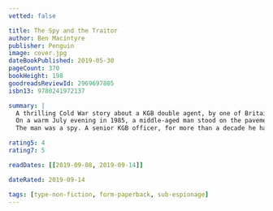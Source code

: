 ```yaml
---
vetted: false

title: The Spy and the Traitor
author: Ben Macintyre
publisher: Penguin
image: cover.jpg
dateBookPublished: 2019-05-30
pageCount: 370
bookHeight: 198
goodreadsReviewId: 2969697805
isbn13: 9780241972137

summary: |
  A thrilling Cold War story about a KGB double agent, by one of Britain's greatest historians - now with a new afterword
  On a warm July evening in 1985, a middle-aged man stood on the pavement of a busy avenue in the heart of Moscow, holding a plastic carrier bag. In his grey suit and tie, he looked like any other Soviet citizen. The bag alone was mildly conspicuous, printed with the red logo of Safeway, the British supermarket.
  The man was a spy. A senior KGB officer, for more than a decade he had supplied his British spymasters with a stream of priceless secrets from deep within the Soviet intelligence machine. No spy had done more to damage the KGB. The Safeway bag was a signal: to activate his escape plan to be smuggled out of Soviet Russia. So began one of the boldest and most extraordinary episodes in the history of spying. Ben Macintyre reveals a tale of espionage, betrayal and raw courage that changed the course of the Cold War forever…

rating5: 4
rating7: 5

readDates: [[2019-09-08, 2019-09-14]]

dateRated: 2019-09-14

tags: [type-non-fiction, form-paperback, sub-espionage]
---
```


